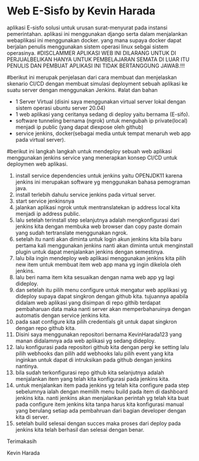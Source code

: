 # Web E-Sisfo by Kevin Harada
aplikasi E-sisfo solusi untuk urusan surat-menyurat pada instansi pemerintahan. aplikasi ini  menggunakan django serta dalam menjalankan webaplikasi ini menggunakan docker.
yang mana supaya docker dapat berjalan penulis menggunakan sistem operasi linux sebgai sistem operasinya.
#DISCLAMMER APLIKASI WEB INI DILARANG UNTUK DI PERJUALBELIKAN HANYA UNTUK PEMBELAJARAN SEMATA DI LUAR ITU PENULIS DAN PEMBUAT APLIKASI INI TIDAK BERTANGGUNG JAWAB.!!!


#berikut ini merupak penjelasan dari cara membuat dan menjelaskan skenario CI/CD dengan membuat simulasi deployment sebuah aplikasi ke suatu server dengan menggunakan Jenkins.
#alat dan bahan
- 1 Server Virtual (disini saya menggunakan virtual server lokal dengan sistem operasi ubuntu server 20.04)
- 1 web aplikasi yang ceritanya sedang di deploy yaitu bernama (E-sifo).
- software tunneling bernama (ngrok) untuk mengubah ip private(local) menjadi ip public (yang dapat diexpose oleh github)
- service jenkins, docker(sebagai media untuk tempat menaruh web app pada virtual server).

#berikut ini langkah langkah untuk mendeploy sebuah web aplikasi menggunakan jenkins service yang menerapkan konsep CI/CD untuk deploymen web aplikasi.
1. install service dependencies untuk jenkins yaitu OPENJDK11 karena jenkins ini merupakan software yg menggunakan bahasa pemograman java.
2. install terlebih dahulu service jenkins pada virtual server.
3. start service jenkinsnya
4. jalankan aplikasi ngrok untuk mentranslatekan ip address local kita menjadi ip address public.
5. lalu setelah terinstall step selanjutnya adalah mengkonfigurasi dari jenkins kita dengan membuka web browser dan copy paste domain yang sudah tertranslate menggunakan ngrok.
6. setelah itu nanti akan diminta untuk login akun jenkins kita bila baru pertama kali menggunakan jenkins nanti akan diminta untuk menginstall plugin untuk dapat menjalankan jenkins dengan semestinya.
7. lalu bila ingin mendeploy web aplikasi menggunakan jenkins kita pilih new item untuk membuat item web app mana yg ingin dikelola oleh jenkins.
8. lalu beri nama item kita sesuaikan dengan nama web app yg lagi dideploy.
9. dan setelah itu pilih menu configure untuk mengatur web applikasi yg dideploy supaya dapat singkron dengan github kita. tujuannya apabila didalam web aplikasi yang disimpan di repo githib terdapat pembaharuan data maka nanti server akan memperbaharuinya dengan automatis dengan service jenkins kita.
10. pada saat configure kita pilih credentials git untuk dapat singkron dengan repo github kita.
11. Disini saya menggunakan repositori bernama KevinHarada123 yang manan didalamnya ada web aplikasi yg sedang dideploy.
12. lalu konfigurasi pada repositori github kita dengan pergi ke setting lalu pilih webhooks dan pilih add webhooks lalu pilih event yang kita inginkan untuk dapat di intruksikan pada github dengan jenkins nantinya. 
13. bila sudah terkonfigurasi repo github kita selanjutnya adalah menjalankan item yang telah kita konfigurasi pada jenkins kita.
14. untuk menjalankan item pada jenkins yg telah kita configure pada step sebelumnya ialah dengan memilih menu build pada item di dashboard jenkins kita. nanti jenkins akan menjalankan perintah yg telah kita buat pada configure item jenkins kita tanpa harus kita konfigurasi manual yang berulang setiap ada pembahruan dari bagian developer dengan kita di server.
15. setelah build selesai dengan succes maka proses dari deploy pada jenkins kita telah berhasil dan selesai dengan benar.

Terimakasih

Kevin Harada
